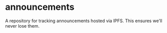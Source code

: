 # announcements
A repository for tracking announcements hosted via IPFS. This ensures we'll never lose them.
